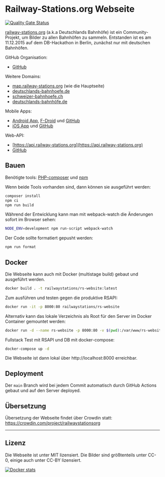 # Railway-Stations.org Webseite

[![Quality Gate Status](https://sonarcloud.io/api/project_badges/measure?project=RailwayStations_RSWebsite&metric=alert_status)](https://sonarcloud.io/dashboard?id=RailwayStations_RSWebsite)

[railway-stations.org](https://railway-stations.org/) (a.k.a Deutschlands Bahnhöfe) ist ein Community-Projekt, um Bilder zu allen Bahnhöfen zu sammeln. Entstanden ist es am 11.12.2015 auf dem DB-Hackathon in Berlin, zunächst nur mit deutschen Bahnhöfen.

GitHub Organisation:

- [GitHub](https://github.com/RailwayStations)

Weitere Domains:

- [map.railway-stations.org](https://map.railway-stations.org/) (wie die Hauptseite)
- [deutschlands-bahnhoefe.de](http://www.deutschlands-bahnhoefe.de/)
- [schweizer-bahnhoefe.ch](https://schweizer-bahnhoefe.ch/)
- [deutschlands-bahnhöfe.de](http://www.xn--deutschlands-bahnhfe-lbc.de/)

Mobile Apps:

- [Android App](https://play.google.com/store/apps/details?id=de.bahnhoefe.deutschlands.bahnhofsfotos), [F-Droid](https://f-droid.org/de/packages/de.bahnhoefe.deutschlands.bahnhofsfotos/) und [GitHub](https://github.com/RailwayStations/RSAndroidApp)
- [iOS App](https://apps.apple.com/de/app/bahnhofsfotos/id1476038821) und [GitHub](https://github.com/RailwayStations/Bahnhofsfotos)

Web-API:

- [https://api.railway-stations.org](https://api.railway-stations.org)
- [GitHub](https://github.com/RailwayStations/RSAPI)

## Bauen

Benötigte tools: [PHP-composer](https://getcomposer.org/) und [npm](https://www.npmjs.com/get-npm)

Wenn beide Tools vorhanden sind, dann können sie ausgeführt werden:

```bash
composer install
npm ci
npm run build
```

Während der Entwicklung kann man mit webpack-watch die Änderungen sofort im Browser sehen:

```bash
NODE_ENV=development npm run-script webpack-watch
```

Der Code sollte formatiert gepusht werden:

```bash
npm run format
```

## Docker

Die Webseite kann auch mit Docker (multistage build) gebaut und ausgeführt werden.

```bash
docker build . -t railwaystations/rs-website:latest
```

Zum ausführen und testen gegen die produktive RSAPI:

```bash
docker run -it -p 8000:80 railwaystations/rs-website
```

Alternativ kann das lokale Verzeichnis als Root für den Server im Docker Container gemountet werden:
```bash
docker run -d --name rs-website -p 8000:80 -v $(pwd):/var/www/rs-website railwaystations/rs-website
```

Fullstack Test mit RSAPI und DB mit docker-compose:

```bash
docker-compose up -d
```

Die Webseite ist dann lokal über http://localhost:8000 erreichbar.

## Deployment

Der `main` Branch wird bei jedem Commit automatisch durch GitHub Actions gebaut und auf den Server deployed.

## Übersetzung

Übersetzung der Webseite findet über Crowdin statt: https://crowdin.com/project/railwaystationsorg

---

## Lizenz

Die Webseite ist unter MIT lizensiert. Die Bilder sind größtenteils unter CC-0, einige auch unter CC-BY lizensiert.

[![Docker stats](https://dockeri.co/image/railwaystations/rs-website)](https://hub.docker.com/repository/docker/railwaystations/rs-website)
